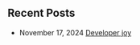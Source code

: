 <div class="posts">
  <h2>Recent Posts</h2>
  <ul>
    <li>
      <span class="date">November 17, 2024</span>
      <a href="/public/2024-11-17-developer-joy.html">Developer joy</a>
    </li>
  </ul>
</div>
